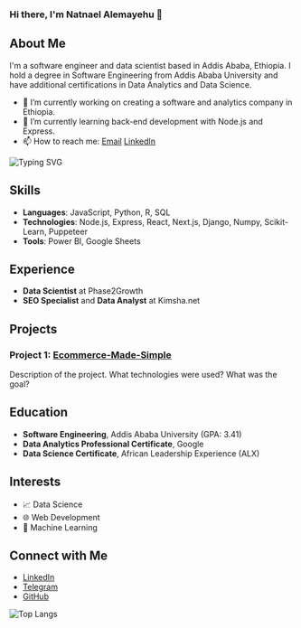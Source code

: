 ### Hi there, I'm Natnael Alemayehu 👋

## About Me
I'm a software engineer and data scientist based in Addis Ababa, Ethiopia. I hold a degree in Software Engineering from Addis Ababa University and have additional certifications in Data Analytics and Data Science.

- 🔭 I’m currently working on creating a software and analytics company in Ethiopia.
- 🌱 I’m currently learning back-end development with Node.js and Express.
- 📫 How to reach me: [Email](mailto:natnael@example.com) [LinkedIn](https://www.linkedin.com/in/natnaelalemayehu/)

![Typing SVG](https://readme-typing-svg.herokuapp.com/?lines=Software+Engineer;Data+Scientist;Back-End+Developer)

## Skills
- **Languages**: JavaScript, Python, R, SQL
- **Technologies**: Node.js, Express, React, Next.js, Django, Numpy, Scikit-Learn, Puppeteer
- **Tools**: Power BI, Google Sheets

## Experience
- **Data Scientist** at Phase2Growth
- **SEO Specialist** and **Data Analyst** at Kimsha.net

## Projects
### Project 1: [Ecommerce-Made-Simple](link)
Description of the project. What technologies were used? What was the goal?


## Education
- **Software Engineering**, Addis Ababa University (GPA: 3.41)
- **Data Analytics Professional Certificate**, Google
- **Data Science Certificate**, African Leadership Experience (ALX)

## Interests
- 📈 Data Science
- 🌐 Web Development
- 🚀 Machine Learning

## Connect with Me
- [LinkedIn](https://www.linkedin.com/in/natnaelalemayehu)
- [Telegram](https://t.me/Natii_alex)
- [GitHub](https://github.com/NatnaelAlemayehu)

![Top Langs](https://github-readme-stats.vercel.app/api/top-langs/?username=NatnaelAlemayehu&layout=compact&theme=radical)
